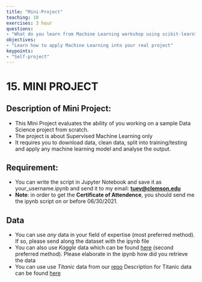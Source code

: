 ```yaml
---
title: "Mini-Project"
teaching: 10
exercises: 3 hour
questions:
- "What do you learn from Machine Learning workshop using scikit-learn?"
objectives:
- "Learn how to apply Machine Learning into your real project"
keypoints:
- "Self-project"
---
```


# 15. MINI PROJECT

## Description of Mini Project: 

- This Mini Project evaluates the ability of you working on a sample Data Science project from scratch.
- The project is about Supervised Machine Learning only
- It requires you to download data, clean data, split into training/testing and apply any machine learning model and analyse the output.


## Requirement:
- You can write the script in Jupyter Notebook and save it as your_username.ipynb and send it to my email: **tuev@clemson.edu**
- **Note**: in order to get the **Certificate of Attendence**, you should send me the ipynb script on or before 06/30/2021.

## Data
- You can use *any* data in your field of expertise (most preferred method). If so, please send along the dataset with the ipynb file
- You can also use *Kaggle* data which can be found [here](https://www.kaggle.com/datasets) (second preferred method). Please elaborate in the ipynb how did you retrieve the data
- You can use use *Titanic* data from our [repo](https://github.com/clemsonciti/Workshop-Python-ML/tree/master/data/Titanic_data)
Description for Titanic data can be found [here](https://www.kaggle.com/c/titanic/data)
